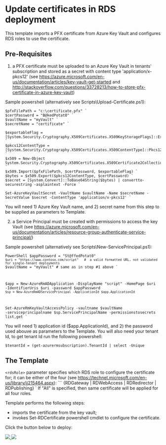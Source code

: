 # Update certificates in RDS deployment

This template imports a PFX certificate from Azure Key Vault and configures RDS roles to use the certificate.

## Pre-Requisites

1. a PFX  certificate must be uploaded to an Azure Key Vault in tenants' subscription  and stored as a secret with content type 'application/x-pkcs12'
(see https://azure.microsoft.com/en-us/documentation/articles/key-vault-get-started and http://stackoverflow.com/questions/33728213/how-to-store-pfx-certificate-in-azure-key-vault)

Sample powershell (alternatively see Scripts\Upload-Certificate.ps1):
```
$pfxFilePath = "c:\certificate.pfx" `
$certPassword = "B@kedPotat0" `
$vaultName = "myVault" `
$secretName = "certificate" `

$exportableFlag = [System.Security.Cryptography.X509Certificates.X509KeyStorageFlags]::Exportable `
$pkcs12ContentType = [System.Security.Cryptography.X509Certificates.X509ContentType]::Pkcs12 `
$x509 = New-Object System.Security.Cryptography.X509Certificates.X509Certificate2Collection `
$x509.Import($pfxFilePath, $certPassword, $exportableFlag) `
$bytes = $x509.Export($pkcs12ContentType, $certPassword) `
$secret = [System.Convert]::ToBase64String($bytes) | convertto-securestring -asplaintext -Force `

Set-AzureKeyVaultSecret -VaultName $vaultName -Name $secretName -SecretValue $secret -ContentType 'application/x-pkcs12' `
```
You will need 1) Azure Key Vault name, and 2) secret name from this step to be supplied as parameters to Template.

2. a Service Principal must be created with permissions to access the key Vault
(see https://azure.microsoft.com/en-us/documentation/articles/resource-group-authenticate-service-principal/)

Sample powershell (alternatively see Scripts\New-ServicePrincipal.ps1):

<code></code><code>PowerShell
$appPassword = "St@ffedPotat0" `
$uri = "https://www.contoso.com/script"   #  a valid formatted URL, not validated for single-tenant deployments `
$vaultName = "myVault"   #  same as in step #1 above `

$app = New-AzureRmADApplication -DisplayName "script" -HomePage $uri -IdentifierUris $uri -password $appPassword `
$sp = New-AzureRmADServicePrincipal -ApplicationId $app.ApplicationId `

Set-AzureRmKeyVaultAccessPolicy -vaultname $vaultName -serviceprincipalname $sp.ServicePrincipalName -permissionstosecrets list,get `
</code><code></code>

You will need 1) application id ($app.ApplicationId), and 2) the password used abouve as parameters to the Template.  You will also need your tenant Id, to get tenant Id run the following powershell:
```
$tenantId = (get-azurermsubscription).TenantId | select -Unique
```

## The Template

`<rdsRole>` parameter specifies which RDS role to configure the certificate for; it can be either of the four (see https://technet.microsoft.com/en-us/library/jj215464.aspx):
``` {RDGateway | RDWebAccess | RDRedirector | RDPublishing} `
If "All" is specified, then same certificate will be applied for all four roles.

Template performs the following steps:
+ imports the certificate from the key vault;
+ invokes Set-RDCertificate powershell cmdlet to configure the certificate.


Click the button below to deploy:

<a href="https://portal.azure.com/#create/Microsoft.Template/uri/https%3A%2F%2Fraw.githubusercontent.com%2Fmmarch%2Fazure-quickstart-templates%2Fmaster%2Frds-update-certificate%2Fazuredeploy.json" target="_blank">
    <img src="http://azuredeploy.net/deploybutton.png"/>
</a>
<a href="http://armviz.io/#/?load=https%3A%2F%2Fraw.githubusercontent.com%2Fmmarch%2Fazure-quickstart-templates%2Fmaster%2Frds-update-certificate%2Fazuredeploy.json" target="_blank">
    <img src="http://armviz.io/visualizebutton.png"/>
</a>
